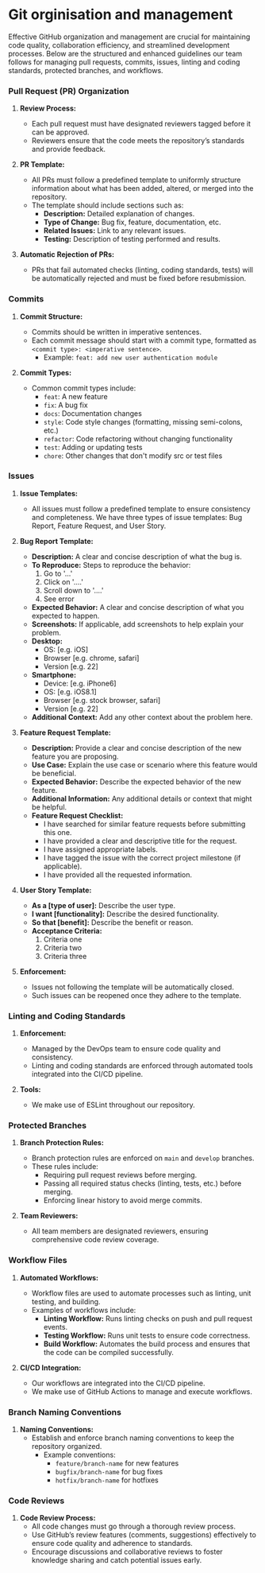 # Git orginisation and management

Effective GitHub organization and management are crucial for maintaining code quality, collaboration efficiency, and streamlined development processes. Below are the structured and enhanced guidelines our team follows for managing pull requests, commits, issues, linting and coding standards, protected branches, and workflows.

### Pull Request (PR) Organization

1. **Review Process:**
   - Each pull request must have designated reviewers tagged before it can be approved.
   - Reviewers ensure that the code meets the repository’s standards and provide feedback.

2. **PR Template:**
   - All PRs must follow a predefined template to uniformly structure information about what has been added, altered, or merged into the repository.
   - The template should include sections such as:
     - **Description:** Detailed explanation of changes.
     - **Type of Change:** Bug fix, feature, documentation, etc.
     - **Related Issues:** Link to any relevant issues.
     - **Testing:** Description of testing performed and results.

3. **Automatic Rejection of PRs:**
   - PRs that fail automated checks (linting, coding standards, tests) will be automatically rejected and must be fixed before resubmission.

### Commits

1. **Commit Structure:**
   - Commits should be written in imperative sentences.
   - Each commit message should start with a commit type, formatted as `<commit type>: <imperative sentence>`.
     - Example: `feat: add new user authentication module`

2. **Commit Types:**
   - Common commit types include:
     - `feat`: A new feature
     - `fix`: A bug fix
     - `docs`: Documentation changes
     - `style`: Code style changes (formatting, missing semi-colons, etc.)
     - `refactor`: Code refactoring without changing functionality
     - `test`: Adding or updating tests
     - `chore`: Other changes that don't modify src or test files

### Issues

1. **Issue Templates:**
   - All issues must follow a predefined template to ensure consistency and completeness. We have three types of issue templates: Bug Report, Feature Request, and User Story.

2. **Bug Report Template:**
   - **Description:** A clear and concise description of what the bug is.
   - **To Reproduce:** Steps to reproduce the behavior:
     1. Go to '...'
     2. Click on '....'
     3. Scroll down to '....'
     4. See error
   - **Expected Behavior:** A clear and concise description of what you expected to happen.
   - **Screenshots:** If applicable, add screenshots to help explain your problem.
   - **Desktop:**
     - OS: [e.g. iOS]
     - Browser [e.g. chrome, safari]
     - Version [e.g. 22]
   - **Smartphone:**
     - Device: [e.g. iPhone6]
     - OS: [e.g. iOS8.1]
     - Browser [e.g. stock browser, safari]
     - Version [e.g. 22]
   - **Additional Context:** Add any other context about the problem here.

3. **Feature Request Template:**
   - **Description:** Provide a clear and concise description of the new feature you are proposing.
   - **Use Case:** Explain the use case or scenario where this feature would be beneficial.
   - **Expected Behavior:** Describe the expected behavior of the new feature.
   - **Additional Information:** Any additional details or context that might be helpful.
   - **Feature Request Checklist:**
     - I have searched for similar feature requests before submitting this one.
     - I have provided a clear and descriptive title for the request.
     - I have assigned appropriate labels.
     - I have tagged the issue with the correct project milestone (if applicable).
     - I have provided all the requested information.

4. **User Story Template:**
   - **As a [type of user]:** Describe the user type.
   - **I want [functionality]:** Describe the desired functionality.
   - **So that [benefit]:** Describe the benefit or reason.
   - **Acceptance Criteria:**
     1. Criteria one
     2. Criteria two
     3. Criteria three

5. **Enforcement:**
   - Issues not following the template will be automatically closed.
   - Such issues can be reopened once they adhere to the template.

### Linting and Coding Standards

1. **Enforcement:**
   - Managed by the DevOps team to ensure code quality and consistency.
   - Linting and coding standards are enforced through automated tools integrated into the CI/CD pipeline.

2. **Tools:**
   - We make use of ESLint throughout our repository.

### Protected Branches

1. **Branch Protection Rules:**
   - Branch protection rules are enforced on `main` and `develop` branches.
   - These rules include:
     - Requiring pull request reviews before merging.
     - Passing all required status checks (linting, tests, etc.) before merging.
     - Enforcing linear history to avoid merge commits.

2. **Team Reviewers:**
   - All team members are designated reviewers, ensuring comprehensive code review coverage.

### Workflow Files

1. **Automated Workflows:**
   - Workflow files are used to automate processes such as linting, unit testing, and building.
   - Examples of workflows include:
     - **Linting Workflow:** Runs linting checks on push and pull request events.
     - **Testing Workflow:** Runs unit tests to ensure code correctness.
     - **Build Workflow:** Automates the build process and ensures that the code can be compiled successfully.

2. **CI/CD Integration:**
   - Our workflows are integrated into the CI/CD pipeline.
   - We make use of GitHub Actions to manage and execute workflows.

### Branch Naming Conventions

1. **Naming Conventions:**
   - Establish and enforce branch naming conventions to keep the repository organized.
     - Example conventions:
       - `feature/branch-name` for new features
       - `bugfix/branch-name` for bug fixes
       - `hotfix/branch-name` for hotfixes

### Code Reviews

1. **Code Review Process:**
   - All code changes must go through a thorough review process.
   - Use GitHub’s review features (comments, suggestions) effectively to ensure code quality and adherence to standards.
   - Encourage discussions and collaborative reviews to foster knowledge sharing and catch potential issues early.